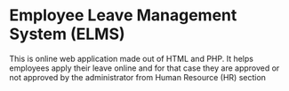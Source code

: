 # Employee Leave Management System (ELMS)
This is online web application made out of HTML and PHP. It helps employees apply their leave online and for that case they are approved
or not approved by the administrator from Human Resource (HR) section
